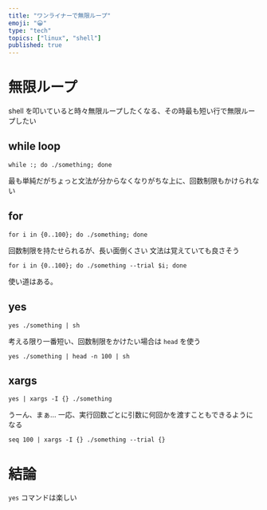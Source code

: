 ```yaml
---
title: "ワンライナーで無限ループ"
emoji: "😀"
type: "tech"
topics: ["linux", "shell"]
published: true
---
```


# 無限ループ

shell を叩いていると時々無限ループしたくなる、その時最も短い行で無限ループしたい

## while loop

```shell
while :; do ./something; done
```

最も単純だがちょっと文法が分からなくなりがちな上に、回数制限もかけられない

## for

```shell
for i in {0..100}; do ./something; done
```

回数制限を持たせられるが、長い面倒くさい
文法は覚えていても良さそう

```shell
for i in {0..100}; do ./something --trial $i; done
```

使い道はある。

## yes

```shell
yes ./something | sh
```

考える限り一番短い、回数制限をかけたい場合は `head` を使う

```shell
yes ./something | head -n 100 | sh
```

## xargs

```shell
yes | xargs -I {} ./something
```

うーん、まぁ…
一応、実行回数ごとに引数に何回かを渡すこともできるようになる

```shell
seq 100 | xargs -I {} ./something --trial {}
```

# 結論

`yes` コマンドは楽しい